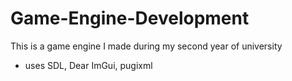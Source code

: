 # Game-Engine-Development

This is a game engine I made during my second year of university
- uses SDL, Dear ImGui, pugixml